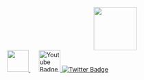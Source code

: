<div id="header" align="center">
  <img src="https://media.giphy.com/media/M9gbBd9nbDrOTu1Mqx/giphy.gif" width="100"/>
</div>
<div id="badges">
  <a href="your-linkedin-URL">
    <img heigth="50"  width="50" src="https://cdn-icons-png.flaticon.com/128/145/145807.png"/>
  </a>
  <a href="https://twitter.com/vidiborets">
    <img heigth="50" style='margin-left:20px'  width="50" src="https://cdn-icons-png.flaticon.com/128/3670/3670151.png" alt="Youtube Badge"/>
  </a>
  <a href="your-twitter-URL">
    <img src="https://img.shields.io/badge/Twitter-blue?style=for-the-badge&logo=twitter&logoColor=white" alt="Twitter Badge"/>
  </a>
</div>

